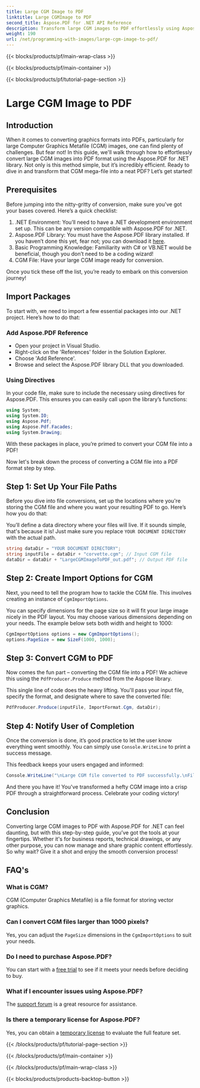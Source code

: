 ```yaml
---
title: Large CGM Image to PDF
linktitle: Large CGMImage to PDF
second_title: Aspose.PDF for .NET API Reference
description: Transform large CGM images to PDF effortlessly using Aspose.PDF for .NET. Follow this simple guide for a quick and effective conversion process.
weight: 190
url: /net/programming-with-images/large-cgm-image-to-pdf/
---
```


{{< blocks/products/pf/main-wrap-class >}}

{{< blocks/products/pf/main-container >}}

{{< blocks/products/pf/tutorial-page-section >}}

# Large CGM Image to PDF

## Introduction

When it comes to converting graphics formats into PDFs, particularly for large Computer Graphics Metafile (CGM) images, one can find plenty of challenges. But fear not! In this guide, we'll walk through how to effortlessly convert large CGM images into PDF format using the Aspose.PDF for .NET library. Not only is this method simple, but it’s incredibly efficient. Ready to dive in and transform that CGM mega-file into a neat PDF? Let’s get started!

## Prerequisites

Before jumping into the nitty-gritty of conversion, make sure you've got your bases covered. Here’s a quick checklist:

1. .NET Environment: You’ll need to have a .NET development environment set up. This can be any version compatible with Aspose.PDF for .NET.
2. Aspose.PDF Library: You must have the Aspose.PDF library installed. If you haven’t done this yet, fear not; you can download it [here](https://releases.aspose.com/pdf/net/).
3. Basic Programming Knowledge: Familiarity with C# or VB.NET would be beneficial, though you don’t need to be a coding wizard!
4. CGM File: Have your large CGM image ready for conversion.

Once you tick these off the list, you’re ready to embark on this conversion journey!

## Import Packages

To start with, we need to import a few essential packages into our .NET project. Here’s how to do that:

### Add Aspose.PDF Reference

- Open your project in Visual Studio.
- Right-click on the 'References' folder in the Solution Explorer.
- Choose 'Add Reference'.
- Browse and select the Aspose.PDF library DLL that you downloaded.

### Using Directives

In your code file, make sure to include the necessary using directives for Aspose.PDF. This ensures you can easily call upon the library’s functions:

```csharp
using System;
using System.IO;
using Aspose.Pdf;
using Aspose.Pdf.Facades;
using System.Drawing;
```

With these packages in place, you’re primed to convert your CGM file into a PDF!

Now let's break down the process of converting a CGM file into a PDF format step by step.

## Step 1: Set Up Your File Paths

Before you dive into file conversions, set up the locations where you're storing the CGM file and where you want your resulting PDF to go. Here’s how you do that:

You’ll define a data directory where your files will live. If it sounds simple, that's because it is! Just make sure you replace `YOUR DOCUMENT DIRECTORY` with the actual path.

```csharp
string dataDir = "YOUR DOCUMENT DIRECTORY";
string inputFile = dataDir + "corvette.cgm"; // Input CGM file
dataDir = dataDir + "LargeCGMImageToPDF_out.pdf"; // Output PDF file
```

## Step 2: Create Import Options for CGM

Next, you need to tell the program how to tackle the CGM file. This involves creating an instance of `CgmImportOptions`.

You can specify dimensions for the page size so it will fit your large image nicely in the PDF layout. You may choose various dimensions depending on your needs. The example below sets both width and height to 1000:

```csharp
CgmImportOptions options = new CgmImportOptions();
options.PageSize = new SizeF(1000, 1000);
```

## Step 3: Convert CGM to PDF

Now comes the fun part – converting the CGM file into a PDF! We achieve this using the `PdfProducer.Produce` method from the Aspose library.

This single line of code does the heavy lifting. You'll pass your input file, specify the format, and designate where to save the converted file:

```csharp
PdfProducer.Produce(inputFile, ImportFormat.Cgm, dataDir);
```

## Step 4: Notify User of Completion

Once the conversion is done, it’s good practice to let the user know everything went smoothly. You can simply use `Console.WriteLine` to print a success message.

This feedback keeps your users engaged and informed:

```csharp
Console.WriteLine("\nLarge CGM file converted to PDF successfully.\nFile saved at " + dataDir);
```

And there you have it! You've transformed a hefty CGM image into a crisp PDF through a straightforward process. Celebrate your coding victory!

## Conclusion

Converting large CGM images to PDF with Aspose.PDF for .NET can feel daunting, but with this step-by-step guide, you’ve got the tools at your fingertips. Whether it's for business reports, technical drawings, or any other purpose, you can now manage and share graphic content effortlessly. So why wait? Give it a shot and enjoy the smooth conversion process!

## FAQ's

### What is CGM?
CGM (Computer Graphics Metafile) is a file format for storing vector graphics.

### Can I convert CGM files larger than 1000 pixels?
Yes, you can adjust the `PageSize` dimensions in the `CgmImportOptions` to suit your needs.

### Do I need to purchase Aspose.PDF?
You can start with a [free trial](https://releases.aspose.com/) to see if it meets your needs before deciding to buy.

### What if I encounter issues using Aspose.PDF?
The [support forum](https://forum.aspose.com/c/pdf/10) is a great resource for assistance.

### Is there a temporary license for Aspose.PDF?
Yes, you can obtain a [temporary license](https://purchase.aspose.com/temporary-license/) to evaluate the full feature set.

{{< /blocks/products/pf/tutorial-page-section >}}

{{< /blocks/products/pf/main-container >}}

{{< /blocks/products/pf/main-wrap-class >}}

{{< blocks/products/products-backtop-button >}}
